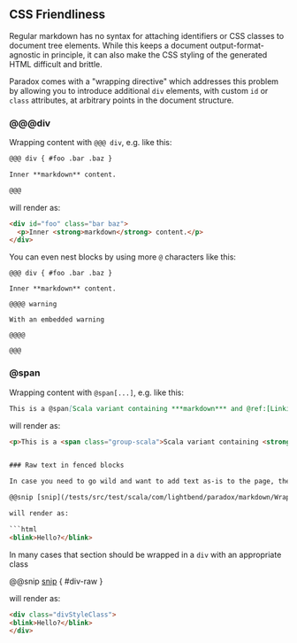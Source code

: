 CSS Friendliness
----------------

Regular markdown has no syntax for attaching identifiers or CSS classes to document tree elements.
While this keeps a document output-format-agnostic in principle, it can also make the CSS styling of the generated HTML
difficult and brittle.

Paradox comes with a "wrapping directive" which addresses this problem by allowing you to introduce additional
`div` elements, with custom `id` or `class` attributes, at arbitrary points in the document structure.

### @@@div

Wrapping content with `@@@ div`, e.g. like this:

```markdown
@@@ div { #foo .bar .baz }

Inner **markdown** content.

@@@
```

will render as:

```html
<div id="foo" class="bar baz">
  <p>Inner <strong>markdown</strong> content.</p>    
</div>
```

You can even nest blocks by using more `@` characters like this:

```
@@@ div { #foo .bar .baz }

Inner **markdown** content.

@@@@ warning

With an embedded warning

@@@@

@@@
```


### @span

Wrapping content with `@span[...]`, e.g. like this:

```markdown
This is a @span[Scala variant containing ***markdown*** and @ref:[Linking](test.md)] { .group-scala } to show.
```

will render as:

```html
<p>This is a <span class="group-scala">Scala variant containing <strong><em>markdown</em></strong> and <a href="test.html">Linking</a></span> to show.</p>


### Raw text in fenced blocks

In case you need to go wild and want to add text as-is to the page, the `raw` fenced block is available. Whereas other fenced block are html-ified, this is left untouched.

@@snip [snip](/tests/src/test/scala/com/lightbend/paradox/markdown/WrapDirectiveSpec.scala) { #raw }

will render as:

```html
<blink>Hello?</blink>
```

In many cases that section should be wrapped in a `div` with an appropriate class

@@snip [snip](/tests/src/test/scala/com/lightbend/paradox/markdown/WrapDirectiveSpec.scala) { #div-raw }

will render as:

```html
<div class="divStyleClass">
<blink>Hello?</blink>
</div>
```
